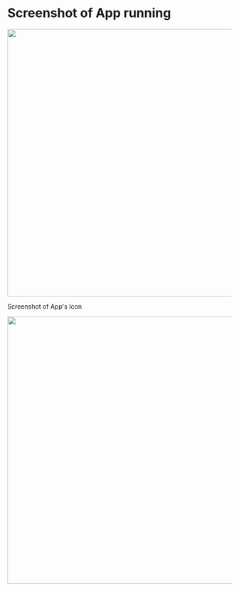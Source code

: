 # Screenshot of App running 

<div align="center">
<img src="https://user-images.githubusercontent.com/95677248/168070097-15e1a1fc-57fb-4046-9de3-a2c4390e4710.jpg" width="600px" />
</div>

Screenshot of App's Icon 

<div align="center">
<img src="https://user-images.githubusercontent.com/95677248/169372308-e977ad0e-2ae9-4ecb-a4b8-94c6529b687a.jpg" width="600px" />
</div>

